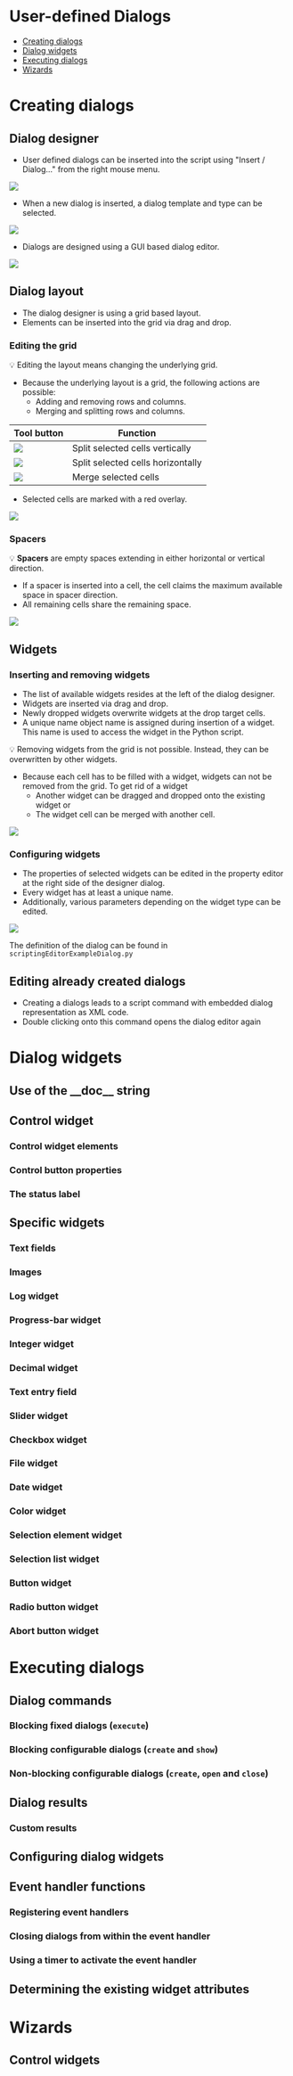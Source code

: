 # User-defined Dialogs

- [Creating dialogs](#creating-dialogs)
- [Dialog widgets](#dialog-widgets)
- [Executing dialogs](#executing-dialogs)
- [Wizards](#wizards)

# Creating dialogs

## Dialog designer

* User defined dialogs can be inserted into the script using "Insert / Dialog..." from the right mouse menu.

![](assets/insert_dialog.png)

* When a new dialog is inserted, a dialog template and type can be selected.

![](assets/dialog_template.png)

* Dialogs are designed using a GUI based dialog editor.

![](assets/dialog_editor.png)

## Dialog layout

* The dialog designer is using a grid based layout.
* Elements can be inserted into the grid via drag and drop.

### Editing the grid

💡 Editing the layout means changing the underlying grid.

* Because the underlying layout is a grid, the following actions are possible:
    * Adding and removing rows and columns.
    * Merging and splitting rows and columns.

| Tool button                              | Function                          |
| ---------------------------------------- | --------------------------------- |
| ![](assets/split_cells_vertically.png)   | Split selected cells vertically   |
| ![](assets/split_cells_horizontally.png) | Split selected cells horizontally |
| ![](assets/merge_cells.png)              | Merge selected cells              |

* Selected cells are marked with a red overlay.

![](assets/selected_cell.png)

### Spacers

💡 **Spacers** are empty spaces extending in either horizontal or vertical direction.

* If a spacer is inserted into a cell, the cell claims the maximum available space in spacer direction.
* All remaining cells share the remaining space.

![](assets/spacer.png)

## Widgets

### Inserting and removing widgets

* The list of available widgets resides at the left of the dialog designer.
* Widgets are inserted via drag and drop.
* Newly dropped widgets overwrite widgets at the drop target cells.
* A unique name object name is assigned during insertion of a widget. This name is used to access the widget in the Python script.

💡 Removing widgets from the grid is not possible. Instead, they can be overwritten by other widgets.

* Because each cell has to be filled with a widget, widgets can not be removed from the grid. To get rid of a widget
    * Another widget can be dragged and dropped onto the existing widget or
    * The widget cell can be merged with another cell.

![](assets/separator_line.png)

### Configuring widgets

* The properties of selected widgets can be edited in the property editor at the right side of the designer dialog.
* Every widget has at least a unique name.
* Additionally, various parameters depending on the widget type can be edited.

![](assets/configuring_widgets.png)

The definition of the dialog can be found in `scriptingEditorExampleDialog.py`

## Editing already created dialogs

* Creating a dialogs leads to a script command with embedded dialog representation as XML code.
* Double clicking onto this command opens the dialog editor again

# Dialog widgets

## Use of the \_\_doc\_\_ string

## Control widget

### Control widget elements

### Control button properties

### The status label

## Specific widgets

### Text fields

### Images

### Log widget

### Progress-bar widget

### Integer widget

### Decimal widget

### Text entry field

### Slider widget

### Checkbox widget

### File widget

### Date widget

### Color widget

### Selection element widget

### Selection list widget

### Button widget

### Radio button widget

### Abort button widget

# Executing dialogs

## Dialog commands

### Blocking fixed dialogs (`execute`)

### Blocking configurable dialogs (`create` and `show`)

### Non-blocking configurable dialogs (`create`, `open` and `close`)

## Dialog results

### Custom results

## Configuring dialog widgets

## Event handler functions

### Registering event handlers

### Closing dialogs from within the event handler

### Using a timer to activate the event handler

## Determining the existing widget attributes

# Wizards

## Control widgets





